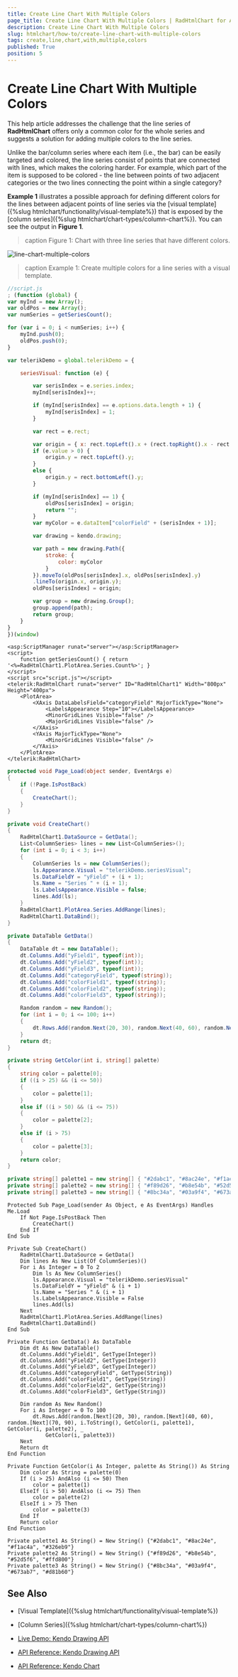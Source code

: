 ```yaml
---
title: Create Line Chart With Multiple Colors
page_title: Create Line Chart With Multiple Colors | RadHtmlChart for ASP.NET AJAX Documentation
description: Create Line Chart With Multiple Colors
slug: htmlchart/how-to/create-line-chart-with-multiple-colors
tags: create,line,chart,with,multiple,colors
published: True
position: 5
---
```


# Create Line Chart With Multiple Colors

This help article addresses the challenge that the line series of **RadHtmlChart** offers only a common color for the whole series and suggests a solution for adding multiple colors to the line series.

Unlike the bar/column series where each item (i.e., the bar) can be easily targeted and colored, the line series consist of points that are connected with lines, which makes the coloring harder. For example, which part of the item is supposed to be colored - the line between points of two adjacent categories or the two lines connecting the point within a single category?

**Example 1** illustrates a possible approach for defining different colors for the lines between adjacent points of line series via the [visual template]({%slug htmlchart/functionality/visual-template%}) that is exposed by the [column series]({%slug htmlchart/chart-types/column-chart%}). You can see the output in **Figure 1**.

>caption Figure 1: Chart with three line series that have different colors.

![line-chart-multiple-colors](images/line-chart-multiple-colors.png)

>caption Example 1: Create multiple colors for a line series with a visual template.

````JavaScript
//script.js
; (function (global) {
var myInd = new Array();
var oldPos = new Array();
var numSeries = getSeriesCount();

for (var i = 0; i < numSeries; i++) {
	myInd.push(0);
	oldPos.push(0);
}

var telerikDemo = global.telerikDemo = {

	seriesVisual: function (e) {

		var serisIndex = e.series.index;
		myInd[serisIndex]++;

		if (myInd[serisIndex] == e.options.data.length + 1) {
			myInd[serisIndex] = 1;
		}

		var rect = e.rect;

		var origin = { x: rect.topLeft().x + (rect.topRight().x - rect.topLeft().x) / 2, y: 0 };
		if (e.value > 0) {
			origin.y = rect.topLeft().y;
		}
		else {
			origin.y = rect.bottomLeft().y;
		}

		if (myInd[serisIndex] == 1) {
			oldPos[serisIndex] = origin;
			return "";
		}
		var myColor = e.dataItem["colorField" + (serisIndex + 1)];

		var drawing = kendo.drawing;

		var path = new drawing.Path({
			stroke: {
				color: myColor
			}
		}).moveTo(oldPos[serisIndex].x, oldPos[serisIndex].y)
		.lineTo(origin.x, origin.y);
		oldPos[serisIndex] = origin;

		var group = new drawing.Group();
		group.append(path);
		return group;
	}
}
})(window)
````
````ASP.NET
<asp:ScriptManager runat="server"></asp:ScriptManager>
<script>
	function getSeriesCount() { return '<%=RadHtmlChart1.PlotArea.Series.Count%>'; }
</script>
<script src="script.js"></script>
<telerik:RadHtmlChart runat="server" ID="RadHtmlChart1" Width="800px" Height="400px">
	<PlotArea>
		<XAxis DataLabelsField="categoryField" MajorTickType="None">
			<LabelsAppearance Step="10"></LabelsAppearance>
			<MinorGridLines Visible="false" />
			<MajorGridLines Visible="false" />
		</XAxis>
		<YAxis MajorTickType="None">
			<MinorGridLines Visible="false" />
		</YAxis>
	</PlotArea>
</telerik:RadHtmlChart>
````
````C#
protected void Page_Load(object sender, EventArgs e)
{
	if (!Page.IsPostBack)
	{
		CreateChart();
	}
}

private void CreateChart()
{
	RadHtmlChart1.DataSource = GetData();
	List<ColumnSeries> lines = new List<ColumnSeries>();
	for (int i = 0; i < 3; i++)
	{
		ColumnSeries ls = new ColumnSeries();
		ls.Appearance.Visual = "telerikDemo.seriesVisual";
		ls.DataFieldY = "yField" + (i + 1);
		ls.Name = "Series " + (i + 1);
		ls.LabelsAppearance.Visible = false;
		lines.Add(ls);
	}
	RadHtmlChart1.PlotArea.Series.AddRange(lines);
	RadHtmlChart1.DataBind();
}

private DataTable GetData()
{
	DataTable dt = new DataTable();
	dt.Columns.Add("yField1", typeof(int));
	dt.Columns.Add("yField2", typeof(int));
	dt.Columns.Add("yField3", typeof(int));
	dt.Columns.Add("categoryField", typeof(string));
	dt.Columns.Add("colorField1", typeof(string));
	dt.Columns.Add("colorField2", typeof(string));
	dt.Columns.Add("colorField3", typeof(string));

	Random random = new Random();
	for (int i = 0; i <= 100; i++)
	{
		dt.Rows.Add(random.Next(20, 30), random.Next(40, 60), random.Next(70, 90), i.ToString(), GetColor(i, palette1), GetColor(i, palette2), GetColor(i, palette3));
	}
	return dt;
}

private string GetColor(int i, string[] palette)
{
	string color = palette[0];
	if ((i > 25) && (i <= 50))
	{
		color = palette[1];
	}
	else if ((i > 50) && (i <= 75))
	{
		color = palette[2];
	}
	else if (i > 75)
	{
		color = palette[3];
	}
	return color;
}

private string[] palette1 = new string[] { "#2dabc1", "#8ac24e", "#f1ac4a", "#326eb9" };
private string[] palette2 = new string[] { "#f89d26", "#b8e54b", "#52d5f6", "#ffd800" };
private string[] palette3 = new string[] { "#8bc34a", "#03a9f4", "#673ab7", "#d81b60" };
````
````VB
Protected Sub Page_Load(sender As Object, e As EventArgs) Handles Me.Load
	If Not Page.IsPostBack Then
		CreateChart()
	End If
End Sub

Private Sub CreateChart()
	RadHtmlChart1.DataSource = GetData()
	Dim lines As New List(Of ColumnSeries)()
	For i As Integer = 0 To 2
		Dim ls As New ColumnSeries()
		ls.Appearance.Visual = "telerikDemo.seriesVisual"
		ls.DataFieldY = "yField" & (i + 1)
		ls.Name = "Series " & (i + 1)
		ls.LabelsAppearance.Visible = False
		lines.Add(ls)
	Next
	RadHtmlChart1.PlotArea.Series.AddRange(lines)
	RadHtmlChart1.DataBind()
End Sub

Private Function GetData() As DataTable
	Dim dt As New DataTable()
	dt.Columns.Add("yField1", GetType(Integer))
	dt.Columns.Add("yField2", GetType(Integer))
	dt.Columns.Add("yField3", GetType(Integer))
	dt.Columns.Add("categoryField", GetType(String))
	dt.Columns.Add("colorField1", GetType(String))
	dt.Columns.Add("colorField2", GetType(String))
	dt.Columns.Add("colorField3", GetType(String))

	Dim random As New Random()
	For i As Integer = 0 To 100
		dt.Rows.Add(random.[Next](20, 30), random.[Next](40, 60), random.[Next](70, 90), i.ToString(), GetColor(i, palette1), GetColor(i, palette2), _
			GetColor(i, palette3))
	Next
	Return dt
End Function

Private Function GetColor(i As Integer, palette As String()) As String
	Dim color As String = palette(0)
	If (i > 25) AndAlso (i <= 50) Then
		color = palette(1)
	ElseIf (i > 50) AndAlso (i <= 75) Then
		color = palette(2)
	ElseIf i > 75 Then
		color = palette(3)
	End If
	Return color
End Function

Private palette1 As String() = New String() {"#2dabc1", "#8ac24e", "#f1ac4a", "#326eb9"}
Private palette2 As String() = New String() {"#f89d26", "#b8e54b", "#52d5f6", "#ffd800"}
Private palette3 As String() = New String() {"#8bc34a", "#03a9f4", "#673ab7", "#d81b60"}
````

## See Also

 * [Visual Template]({%slug htmlchart/functionality/visual-template%})
 
 * [Column Series]({%slug htmlchart/chart-types/column-chart%})

 * [Live Demo: Kendo Drawing API](https://demos.telerik.com/kendo-ui/drawing/index)

 * [API Reference: Kendo Drawing API](https://docs.telerik.com/kendo-ui/api/javascript/drawing)

 * [API Reference: Kendo Chart](https://docs.telerik.com/kendo-ui/api/javascript/dataviz/ui/chart)
